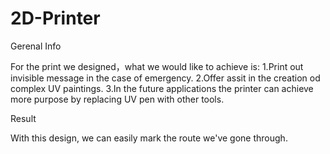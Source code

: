 # 2D-Printer

Gerenal Info

For the print we designed，what we would like to achieve is:
1.Print out invisible message in the case of emergency. 
2.Offer assit in the creation od complex UV paintings. 
3.In the future applications the printer can achieve more purpose by replacing UV pen with other tools.

Result

With this design, we can easily mark the route we've gone through.
